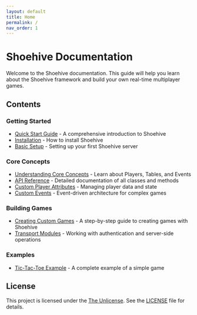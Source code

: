 ```yaml
---
layout: default
title: Home
permalink: /
nav_order: 1
---
```


# Shoehive Documentation

Welcome to the Shoehive documentation. This guide will help you learn about the Shoehive framework and build your own real-time multiplayer games.

## Contents

### Getting Started
- [Quick Start Guide](/quick-start) - A comprehensive introduction to Shoehive
- [Installation](/quick-start#installation) - How to install Shoehive
- [Basic Setup](/quick-start#basic-server-setup) - Setting up your first Shoehive server

### Core Concepts
- [Understanding Core Concepts](/quick-start#players) - Learn about Players, Tables, and Events
- [API Reference](/api/reference) - Detailed documentation of all classes and methods
- [Custom Player Attributes](/api/object-attributes) - Managing player data and state
- [Custom Events](/api/custom-events) - Event-driven architecture for complex games

### Building Games
- [Creating Custom Games](/guides/creating-games) - A step-by-step guide to creating games with Shoehive
- [Transport Modules](/api/transport-modules) - Working with authentication and server-side operations

### Examples
- [Tic-Tac-Toe Example](/guides/tic-tac-toe) - A complete example of a simple game

## License

This project is licensed under the [The Unlicense](https://unlicense.org/). See the [LICENSE](https://github.com/jtay/shoehive/blob/main/LICENSE) file for details.